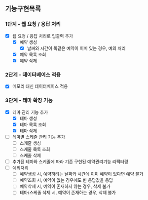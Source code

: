 ## 기능구현목록
### 1단계 - 웹 요청 / 응답 처리
- [x] 웹 요청 / 응답 처리로 입출력 추가
  - [x] 예약 생성
    - [x] 날짜와 시간이 똑같은 예약이 이미 있는 경우, 예외 처리
  - [x] 예약 목록 조회
  - [x] 예약 삭제

### 2단계 - 데이터베이스 적용
- [x] 메모리 대신 데이터베이스 적용

### 3단계 - 테마 확장 기능
- [x] 테마 관리 기능 추가
  - [x] 테마 생성
  - [x] 테마 목록 조회
  - [x] 테마 삭제
- [ ] 테마별 스케줄 관리 기능 추가
  - [ ] 스케줄 생성
  - [ ] 스케줄 목록 조회
  - [ ] 스케줄 삭제
- [ ] 추가된 테마와 스케줄에 따라 기존 구현된 예약관리기능 리팩터링
- [ ] 예외처리
  - [ ] 예약생성 시, 예약하려는 날짜와 시간에 이미 예약이 있다면 예약 불가
  - [ ] 예약조회 시, 예약이 없는 경우에도 빈 응답값을 응답
  - [ ] 예약삭제 시, 예약이 존재하지 않는 경우, 삭제 불가
  - [ ] 테마/스케줄 삭제 시, 예약이 존재하는 경우, 삭제 불가

